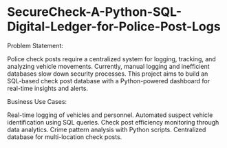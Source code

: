 # SecureCheck-A-Python-SQL-Digital-Ledger-for-Police-Post-Logs
Problem Statement:

Police check posts require a centralized system for logging, tracking, and analyzing vehicle movements. Currently, manual logging and inefficient databases slow down security processes. This project aims to build an SQL-based check post database with a Python-powered dashboard for real-time insights and alerts.

Business Use Cases:

Real-time logging of vehicles and personnel.
Automated suspect vehicle identification using SQL queries.
Check post efficiency monitoring through data analytics.
Crime pattern analysis with Python scripts.
Centralized database for multi-location check posts.

